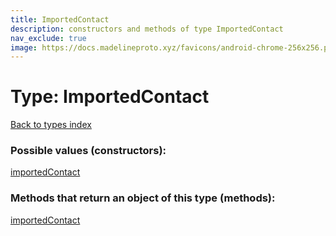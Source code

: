 ```yaml
---
title: ImportedContact
description: constructors and methods of type ImportedContact
nav_exclude: true
image: https://docs.madelineproto.xyz/favicons/android-chrome-256x256.png
---
```

# Type: ImportedContact
[Back to types index](index.md)



### Possible values (constructors):

[importedContact](../constructors/importedContact.md)  



### Methods that return an object of this type (methods):



[importedContact](../constructors/importedContact.md)  

